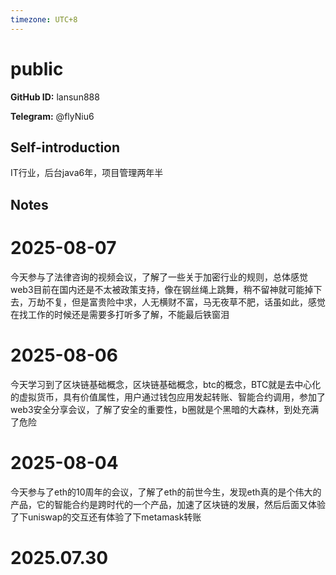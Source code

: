 ```yaml
---
timezone: UTC+8
---
```


# public

**GitHub ID:** lansun888

**Telegram:** @flyNiu6

## Self-introduction

IT行业，后台java6年，项目管理两年半

## Notes

<!-- Content_START -->
# 2025-08-07

今天参与了法律咨询的视频会议，了解了一些关于加密行业的规则，总体感觉web3目前在国内还是不太被政策支持，像在钢丝绳上跳舞，稍不留神就可能掉下去，万劫不复，但是富贵险中求，人无横财不富，马无夜草不肥，话虽如此，感觉在找工作的时候还是需要多打听多了解，不能最后铁窗泪

# 2025-08-06

今天学习到了区块链基础概念，区块链基础概念，btc的概念，BTC就是去中心化的虚拟货币，具有价值属性，用户通过钱包应用发起转账、智能合约调用，参加了web3安全分享会议，了解了安全的重要性，b圈就是个黑暗的大森林，到处充满了危险

# 2025-08-04

今天参与了eth的10周年的会议，了解了eth的前世今生，发现eth真的是个伟大的产品，它的智能合约是跨时代的一个产品，加速了区块链的发展，然后后面又体验了下uniswap的交互还有体验了下metamask转账


# 2025.07.30


<!-- Content_END -->
